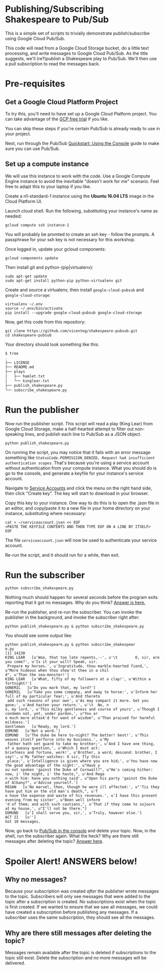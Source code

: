 # Publishing/Subscribing Shakespeare to Pub/Sub

This is a simple set of scripts to trivially demonstrate publish/subscribe using Google Cloud Pub/Sub.

This code will read from a Google Cloud Storage bucket, do a little text processing, and 
write messages to Google Cloud Pub/Sub. As the title suggests, we'll (re?)publish a Shakespeare
play to Pub/Sub. We'll then use a pull subscription to read the messages back.

# Pre-requisites

## Get a Google Cloud Platform Project

To try this, you'll need to have set up a Google Cloud Platform project. You can take advantage of the [GCP free trial](https://console.cloud.google.com/freetrial) if you like.

You can skip these steps if you're certain Pub/Sub is already ready to use in your project.

Next, run through the Pub/Sub [Quickstart: Using the Console](https://cloud.google.com/pubsub/docs/quickstart-console) guide to make sure you can use Pub/Sub.

## Set up a compute instance

We will use this instance to work with the code. Use a Google Compute Engine instance to avoid the inevitable "doesn't work for me" scenario. Feel free to adapt this to your laptop if you like.

Create a n1-standard-1 instance using the **Ubuntu 16.04 LTS** image in the Cloud Platform UI.

Launch cloud shell. Run the following, substituting your instance's name as needed:

```
gcloud compute ssh instance-1
```
 
You will probably be promted to create an ssh key - follow the prompts. A passphrase for your ssh key is not necessary for this workshop.

Once logged in, update your gcloud components:

```
gcloud components update
```

Then install git and python-(pip|virtualenv):

```
sudo apt-get update
sudo apt-get install python-pip python-virtualenv git
```

Create and source a virtualenv, then install `google-cloud-pubsub` and `google-cloud-storage`:

```
virtualenv ~/.env
source ~/.env/bin/activate
pip install --upgrade google-cloud-pubsub google-cloud-storage
```

Now, get this code from this repository:

```
git clone https://github.com/vicenteg/shakespeare-pubsub.git
cd shakespeare-pubsub
```

Your directory should look something like this:

```sh
$ tree
.
├── LICENSE
├── README.md
├── plays
│   ├── hamlet.txt
│   └── kinglear.txt
├── publish_shakespeare.py
└── subscribe_shakespeare.py
```

# Run the publisher

Now run the publisher script. This script will read a play (King Lear) from Google Cloud Storage, make a half-hearted attempt to filter out non-speaking lines, and publish each line to Pub/Sub as a JSON object.

```sh
python publish_shakespeare.py
```

On running the script, you may notice that it fails with an error message something like `StatusCode.PERMISSION_DENIED, Request had insufficient authentication scopes`. That's because you're using a service account without authentication from your compute instance. What you should do is go to the console, and generate a keyfile for your instance's service account.

Navigate to [Service Accounts](https://console.cloud.google.com/iam-admin/serviceaccounts) and click the menu on the right hand side, then click "Create key". The key will start to download in your browser.

Copy this key to your instance. One way to do this is to open the .json file in an editor, and copy/paste it to a new file in your home directory on your instance, substituting where necessary:

```
cat > ~/serviceaccount.json << EOF
<PASTE THE KEYFILE CONTENTS AND THEN TYPE EOF ON A LINE BY ITSELF>
EOF
```

The file `serviceaccount.json` will now be used to authenticate your service account.

Re-run the script, and it should run for a while, then exit.

# Run the subscriber

```commandline
python subscribe_shakespeare.py
```

Nothing much should happen for several seconds before the program exits reporting that it got no messages. Why do you think? [Answer is here.](#why-no-messages)

Re-run the publisher, and re-run the subscriber. You can invoke the publisher in the background, and invoke the subscriber right after:

```
python publish_shakespeare.py & python subscribe_shakespeare.py
```

You should see some output like:

```commandline
python publish_shakespeare.py & python subscribe_shakespear
e.py
[1] 14130
KING LEAR   [u'Woe, that too late repents,--', u'\t        O, sir, are you come?', u'Is it your will? Speak, sir.
 Prepare my horses.', u'Ingratitude, thou marble-hearted fiend,', u"More hideous when thou show'st thee in a chil
d", u'Than the sea-monster!']
KING LEAR   [u'What, fifty of my followers at a clap!', u'Within a fortnight!']
GONERIL   [u'Do you mark that, my lord?']
GONERIL   [u'Take you some company, and away to horse:', u'Inform her full of my particular fear;', u'And thereto
 add such reasons of your own', u'As may compact it more. Get you gone;', u'And hasten your return.', u'\t  No, n
o, my lord,', u'This milky gentleness and course of yours', u'Though I condemn not, yet, under pardon,', u"You ar
e much more attask'd for want of wisdom", u'Than praised for harmful mildness.']
Gentleman   [u'Ready, my lord.']
EDMUND   [u'Not a word.']
EDMUND   [u'The duke be here to-night? The better! best!', u'This weaves itself perforce into my business.', u'My
 father hath set guard to take my brother;', u'And I have one thing, of a queasy question,', u'Which I must act: 
briefness and fortune, work!', u'Brother, a word; descend: brother, I say!', u'My father watches: O sir, fly this
 place;', u'Intelligence is given where you are hid;', u'You have now the good advantage of the night:', u"Have y
ou not spoken 'gainst the Duke of Cornwall?", u"He's coming hither: now, i' the night, i' the haste,", u'And Rega
n with him: have you nothing said', u"Upon his party 'gainst the Duke of Albany?", u'Advise yourself.']
REGAN   [u'No marvel, then, though he were ill affected:', u"'Tis they have put him on the old man's death,", u'T
o have the expense and waste of his revenues.', u'I have this present evening from my sister', u"Been well inform
'd of them; and with such cautions,", u'That if they come to sojourn at my house,', u"I'll not be there."]
EDMUND   [u'I shall serve you, sir,', u'Truly, however else.']
ACT II   [u'']
Got 10 messages.
```

Now, go back to [Pub/Sub in the console](https://console.cloud.google.com/cloudpubsub) and delete your topic. Now, in the shell, run the subscriber again. What the heck? Why are there still messages after deleting the topic? [Answer here](#why-are-there-still-messages-after-deleting-the-topic).


# Spoiler Alert! ANSWERS below!

## Why no messages?

Because your subscription was created *after* the publisher wrote messages to the topic. Subscribers will only see messages that were added to the topic after a subscription is created. No subscriptions exist when the topic is first created. If we wanted to ensure that we saw all messages, we could have created a subscription before publishing any messages. If a subscriber uses the same subscription, they should see all the messages.

## Why are there still messages after deleting the topic?

Messages remain available after the topic is deleted if subscriptions to the topic still exist. Delete the subscription and no more messages will be delivered.
